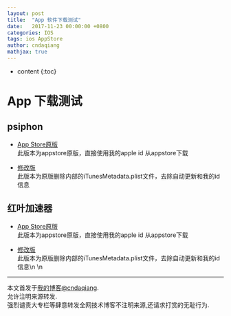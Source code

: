 ```yaml
---
layout: post
title:  "App 软件下载测试"
date:   2017-11-23 00:00:00 +0800
categories: IOS
tags: ios AppStore
author: cndaqiang
mathjax: true
---
```

* content
{:toc}






# App 下载测试
## psiphon
- [App Store原版](itms-services://?action=download-manifest&url=https://cndaqiang.github.io/web/iosapp/psiphon/psiphon.plist)
 <br>此版本为appstore原版，直接使用我的apple id 从appstore下载

- [修改版](itms-services://?action=download-manifest&url=https://cndaqiang.github.io/web/iosapp/psiphon/psiphon_noplist.plist)
 <br> 此版本为原版删除内部的iTunesMetadata.plist文件，去除自动更新和我的id信息

## 红叶加速器
- [App Store原版](itms-services://?action=download-manifest&url=https://cndaqiang.github.io/web/iosapp/redye/redye.plist)
 <br>此版本为appstore原版，直接使用我的apple id 从appstore下载

- [修改版](itms-services://?action=download-manifest&url=https://cndaqiang.github.io/web/iosapp/redye/redye_noplist.plist)
 <br> 此版本为原版删除内部的iTunesMetadata.plist文件，去除自动更新和我的id信息\n
\n
------
本文首发于[我的博客@cndaqiang](https://cndaqiang.github.io/).<br>
允许注明来源转发.<br>
强烈谴责大专栏等肆意转发全网技术博客不注明来源,还请求打赏的无耻行为.
